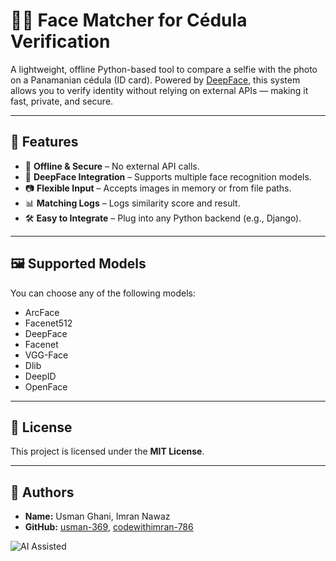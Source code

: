 # 🧔‍♂️ Face Matcher for Cédula Verification

A lightweight, offline Python-based tool to compare a selfie with the photo on a Panamanian cédula (ID card). Powered by [DeepFace](https://github.com/serengil/deepface), this system allows you to verify identity without relying on external APIs — making it fast, private, and secure.

---

## 🚀 Features

- 🔐 **Offline & Secure** – No external API calls.
- 🧬 **DeepFace Integration** – Supports multiple face recognition models.
- 📷 **Flexible Input** – Accepts images in memory or from file paths.
- 📊 **Matching Logs** – Logs similarity score and result.
- 🛠️ **Easy to Integrate** – Plug into any Python backend (e.g., Django).

---

## 🖼️ Supported Models

You can choose any of the following models:

- ArcFace
- Facenet512
- DeepFace
- Facenet
- VGG-Face
- Dlib
- DeepID
- OpenFace

---

## 📜 License

This project is licensed under the **MIT License**.

---

## 👤 Authors

- **Name:** Usman Ghani, Imran Nawaz
- **GitHub:** [usman-369](https://github.com/usman-369), [codewithimran-786](https://github.com/codewithimran-786)

![AI Assisted](https://img.shields.io/badge/Built_with-ChatGPT-8A2BE2?logo=openai&logoColor=white&style=flat-square)
